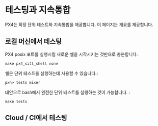 # 테스팅과 지속통합

PX4는 확장 단위 테스트와 지속통합을 제공합니다. 이 페이지는 개요를 제공합니다.

## 로컬 머신에서 테스팅

PX4 posix 포트를 실행시킬 새로운 쉘을 시작시키는 것만으로 충분합니다.

```
make px4_sitl_shell none
```

쉘은 단위 테스트를 실행하는데 사용할 수 있습니다.:

```
pxh> tests mixer
```

대안으로 bash에서 완전한 단위 테스트를 실행하는 것이 가능합니다. :

```
make tests
```

## Cloud / CI에서 테스팅
